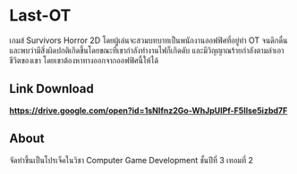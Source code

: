 # Last-OT
เกมส์ Survivors Horror 2D โดยผู้เล่นจะสวมบทบาทเป็นพนักงานออฟฟิศที่อยู่ทำ OT จนดึกดื่น และพบว่ามีสิ่งผิดปกติเกิดขึ้นโดยขณะที่เขากำลังทำงานไฟก็เกิดดับ และมีวิญญาณร้ายกำลังตามล่าเอาชีวิตของเขา โดยเขาต้องหาทางออกจากออฟฟิศนี้ให้ได้


## Link Download
**https://drive.google.com/open?id=1sNIfnz2Go-WhJpUlPf-F5Ilse5izbd7F**

## About
จัดทำขึ้นเป็นโปรเจ็คในวิชา 	Computer Game Development ชั้นปีที่ 3 เทอมที่ 2
